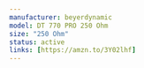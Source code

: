 ```yaml
---
manufacturer: beyerdynamic
model: DT 770 PRO 250 Ohm
size: "250 Ohm"
status: active
links: [https://amzn.to/3Y02lhf]
---
```

